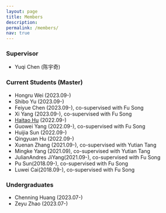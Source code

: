 ```yaml
---
layout: page
title: Members
description: 
permalink: /members/
nav: true
---
```


<!-- <img align="center" src="/images/allinone.jpg" alt="" > -->

### Supervisor
- Yuqi Chen (陈宇奇)

### Current Students (Master)

<!-- * [Haitao Hu](/pages/huht2022) (2022.09-)
* [Guowei Yang](/pages/yanggw2022) (2022.09-), co-supervised with Fu Song
* [Huijia Sun](/pages/sunhj2022) (2022.09-)
* [Qingyuan Hu](/pages/huqy2022) (2022.09-)
* [Xuenan Zhang](/pages/zhangxn2021) (2021.09-), co-supervised with Yutian Tang
* [Mingke Yang](/pages/yangmk2021) (2021.09), co-supervised with Yutian Tang -->

* Hongru Wei (2023.09-)
* Shibo Yu (2023.09-)
* Feiyue Chen (2023.09-), co-supervised with Fu Song
* Xi Yang (2023.09-), co-supervised with Fu Song
* [Haitao Hu](https://m4p1e.com/) (2022.09-)
* Guowei Yang (2022.09-), co-supervised with Fu Song
* Huijia Sun (2022.09-)
* Qingyuan Hu (2022.09-)
* Xuenan Zhang (2021.09-), co-supervised with Yutian Tang
* Mingke Yang (2021.09), co-supervised with Yutian Tang
* JulianAndres JiYang(2021.09-), co-supervised with Fu Song
* Pu Sun(2018.09-), co-supervised with Fu Song
* Luwei Cai(2018.09-), co-supervised with Fu Song

### Undergraduates

* Chenning Huang (2023.07-)
* Zeyu Zhao (2023.07-)